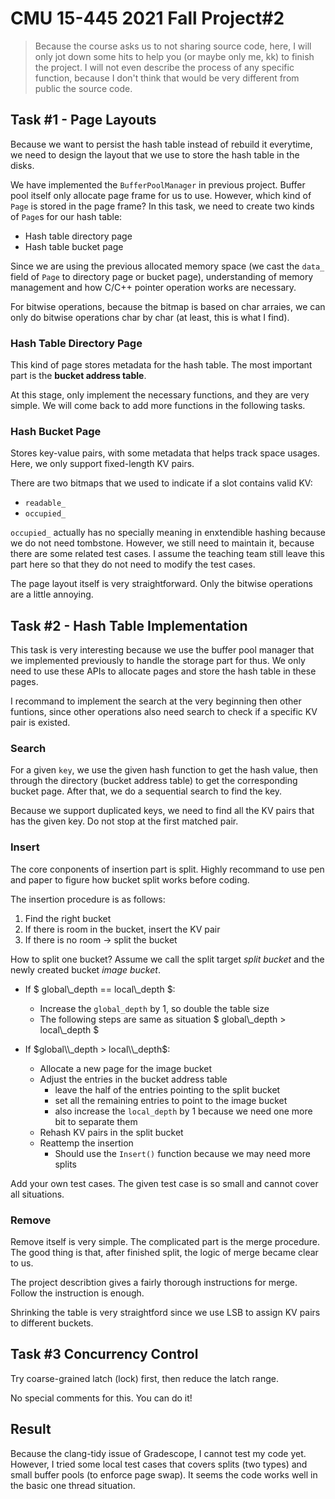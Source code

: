 # CMU 15-445 2021 Fall Project#2


> Because the course asks us to not sharing source code, here, I will only jot down some hits to help you (or maybe only me, kk) to finish the project. I will not even describe the process of any specific function, because I don't think that would be very different from public the source code.

## Task #1 - Page Layouts
Because we want to persist the hash table instead of rebuild it everytime, we need to design the layout that we use to store the hash table in the disks.

We have implemented the `BufferPoolManager` in previous project. Buffer pool itself only allocate page frame for us to use. However, which kind of `Page` is stored in the page frame? In this task, we need to create two kinds of `Page`s for our hash table:
- Hash table directory page
- Hash table bucket page

Since we are using the previous allocated memory space (we cast the `data_` field of `Page` to directory page or bucket page), understanding of memory management and how C/C++ pointer operation works are necessary.

For bitwise operations, because the bitmap is based on char arraies, we can only do bitwise operations char by char (at least, this is what I find).

### Hash Table Directory Page
This kind of page stores metadata for the hash table. The most important part is the **bucket address table**.

At this stage, only implement the necessary functions, and they are very simple. We will come back to add more functions in the following tasks.

### Hash Bucket Page
Stores key-value pairs, with some metadata that helps track space usages. Here, we only support fixed-length KV pairs.

There are two bitmaps that we used to indicate if a slot contains valid KV:
- `readable_`
- `occupied_`

`occupied_` actually has no specially meaning in enxtendible hashing because we do not need tombstone. However, we still need to maintain it, because there are some related test cases. I assume the teaching team still leave this part here so that they do not need to modify the test cases.

The page layout itself is very straightforward. Only the bitwise operations are a little annoying.

## Task #2 - Hash Table Implementation
This task is very interesting because we use the buffer pool manager that we implemented previously to handle the storage part for thus. We only need to use these APIs to allocate pages and store the hash table in these pages.

I recommand to implement the search at the very beginning then other funtions, since other operations also need search to check if a specific KV pair is existed.

### Search
For a given `key`, we use the given hash function to get the hash value, then through the directory (bucket address table) to get the corresponding bucket page. After that, we do a sequential search to find the key. 

Because we support duplicated keys, we need to find all the KV pairs that has the given key. Do not stop at the first matched pair.

### Insert
The core conponents of insertion part is split. Highly recommand to use pen and paper to figure how bucket split works before coding.

The insertion procedure is as follows:
1. Find the right bucket
2. If there is room in the bucket, insert the KV pair
3. If there is no room -> split the bucket

How to split one bucket? Assume we call the split target _split bucket_ and the newly created bucket _image bucket_.

- If $ global\\_depth == local\\_depth $:
    - Increase the `global_depth` by 1, so double the table size
    - The following steps are same as situation $ global\\_depth > local\\_depth $

- If $global\\_depth > local\\_depth$: 
    - Allocate a new page for the image bucket
    - Adjust the entries in the bucket address table
        - leave the half of the entries pointing to the split bucket
        - set all the remaining entries to point to the image bucket
        - also increase the `local_depth` by 1 because we need one more bit to separate them
    - Rehash KV pairs in the split bucket 
    - Reattemp the insertion
        - Should use the `Insert()` function because we may need more splits

Add your own test cases. The given test case is so small and cannot cover all situations.

### Remove
Remove itself is very simple. The complicated part is the merge procedure. The good thing is that, after finished split, the logic of merge became clear to us.

The project describtion gives a fairly thorough instructions for merge. Follow the instruction is enough.

Shrinking the table is very straightford since we use LSB to assign KV pairs to different buckets.

## Task #3 Concurrency Control

Try coarse-grained latch (lock) first, then reduce the latch range.

No special comments for this. You can do it!

## Result
Because the clang-tidy issue of Gradescope, I cannot test my code yet.
However, I tried some local test cases that covers splits (two types) and small buffer pools (to enforce page swap). It seems the code works well in the basic one thread situation.
